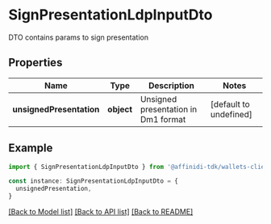 # SignPresentationLdpInputDto

DTO contains params to sign presentation

## Properties

| Name                     | Type       | Description                         | Notes                  |
| ------------------------ | ---------- | ----------------------------------- | ---------------------- |
| **unsignedPresentation** | **object** | Unsigned presentation in Dm1 format | [default to undefined] |

## Example

```typescript
import { SignPresentationLdpInputDto } from '@affinidi-tdk/wallets-client'

const instance: SignPresentationLdpInputDto = {
  unsignedPresentation,
}
```

[[Back to Model list]](../README.md#documentation-for-models) [[Back to API list]](../README.md#documentation-for-api-endpoints) [[Back to README]](../README.md)
